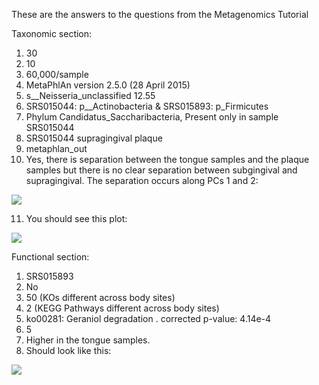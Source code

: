 These are the answers to the questions from the Metagenomics Tutorial

Taxonomic section:

1. 30
2. 10
3. 60,000/sample
4. MetaPhlAn version 2.5.0 (28 April 2015)
5. s__Neisseria_unclassified	12.55
6. SRS015044: p__Actinobacteria & SRS015893: p_Firmicutes
7. Phylum Candidatus_Saccharibacteria, Present only in sample SRS015044
8. SRS015044 supragingival plaque
9. metaphlan_out
10. Yes, there is separation between the tongue samples and the plaque samples but there is no clear separation between subgingival and supragingival. The separation occurs along PCs 1 and 2:

![](https://www.dropbox.com/s/96bistjnv53r3iv/bodysite_PCA_taxonomy_downsample.png?raw=1)

11. You should see this plot:

![](https://www.dropbox.com/s/vyko1vrbsyax5z1/taxonomy_f_streptococcaceae_boxplot.png?raw=1)


Functional section:

1. SRS015893
2. No
3. 50 (KOs different across body sites)
4. 2 (KEGG Pathways different across body sites)
5. ko00281: Geraniol degradation . corrected p-value: 4.14e-4
6. 5
7. Higher in the tongue samples.
8. Should look like this:

![](https://www.dropbox.com/s/ns1oczsnxt78e1f/sig_pathways_downsampled.png?raw=1)